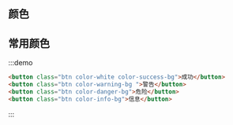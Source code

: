 ## 颜色 


## 常用颜色
:::demo
```html
<button class="btn color-white color-success-bg">成功</button>
<button class="btn color-warning-bg ">警告</button>
<button class="btn color-danger-bg">危险</button>
<button class="btn color-info-bg">信息</button>
```
:::